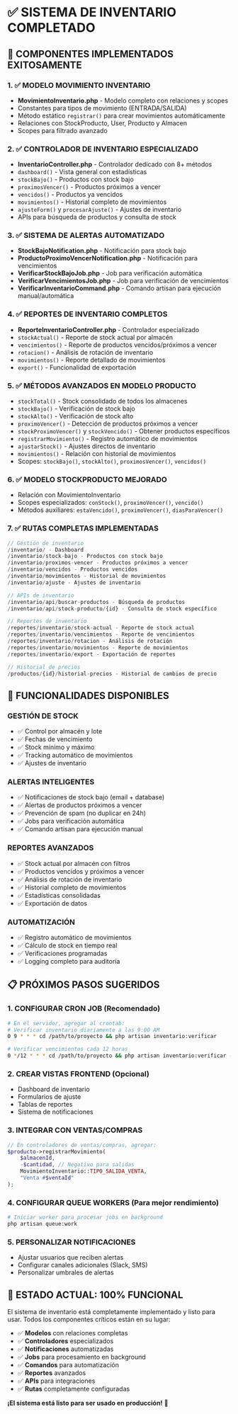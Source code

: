 # ✅ SISTEMA DE INVENTARIO COMPLETADO

## 🎉 COMPONENTES IMPLEMENTADOS EXITOSAMENTE

### 1. ✅ MODELO MOVIMIENTO INVENTARIO
- **MovimientoInventario.php** - Modelo completo con relaciones y scopes
- Constantes para tipos de movimiento (ENTRADA/SALIDA)
- Método estático `registrar()` para crear movimientos automáticamente
- Relaciones con StockProducto, User, Producto y Almacen
- Scopes para filtrado avanzado

### 2. ✅ CONTROLADOR DE INVENTARIO ESPECIALIZADO
- **InventarioController.php** - Controlador dedicado con 8+ métodos
- `dashboard()` - Vista general con estadísticas
- `stockBajo()` - Productos con stock bajo
- `proximosVencer()` - Productos próximos a vencer
- `vencidos()` - Productos ya vencidos
- `movimientos()` - Historial completo de movimientos
- `ajusteForm()` y `procesarAjuste()` - Ajustes de inventario
- APIs para búsqueda de productos y consulta de stock

### 3. ✅ SISTEMA DE ALERTAS AUTOMATIZADO
- **StockBajoNotification.php** - Notificación para stock bajo
- **ProductoProximoVencerNotification.php** - Notificación para vencimientos
- **VerificarStockBajoJob.php** - Job para verificación automática
- **VerificarVencimientosJob.php** - Job para verificación de vencimientos
- **VerificarInventarioCommand.php** - Comando artisan para ejecución manual/automática

### 4. ✅ REPORTES DE INVENTARIO COMPLETOS
- **ReporteInventarioController.php** - Controlador especializado
- `stockActual()` - Reporte de stock actual por almacén
- `vencimientos()` - Reporte de productos vencidos/próximos a vencer
- `rotacion()` - Análisis de rotación de inventario
- `movimientos()` - Reporte detallado de movimientos
- `export()` - Funcionalidad de exportación

### 5. ✅ MÉTODOS AVANZADOS EN MODELO PRODUCTO
- `stockTotal()` - Stock consolidado de todos los almacenes
- `stockBajo()` - Verificación de stock bajo
- `stockAlto()` - Verificación de stock alto
- `proximoVencer()` - Detección de productos próximos a vencer
- `stockProximoVencer()` y `stockVencido()` - Obtener productos específicos
- `registrarMovimiento()` - Registro automático de movimientos
- `ajustarStock()` - Ajustes directos de inventario
- `movimientos()` - Relación con historial de movimientos
- Scopes: `stockBajo()`, `stockAlto()`, `proximosVencer()`, `vencidos()`

### 6. ✅ MODELO STOCKPRODUCTO MEJORADO
- Relación con MovimientoInventario
- Scopes especializados: `conStock()`, `proximoVencer()`, `vencido()`
- Métodos auxiliares: `estaVencido()`, `proximoVencer()`, `diasParaVencer()`

### 7. ✅ RUTAS COMPLETAS IMPLEMENTADAS
```php
// Gestión de inventario
/inventario/ - Dashboard
/inventario/stock-bajo - Productos con stock bajo
/inventario/proximos-vencer - Productos próximos a vencer
/inventario/vencidos - Productos vencidos
/inventario/movimientos - Historial de movimientos
/inventario/ajuste - Ajustes de inventario

// APIs de inventario
/inventario/api/buscar-productos - Búsqueda de productos
/inventario/api/stock-producto/{id} - Consulta de stock específico

// Reportes de inventario
/reportes/inventario/stock-actual - Reporte de stock actual
/reportes/inventario/vencimientos - Reporte de vencimientos
/reportes/inventario/rotacion - Análisis de rotación
/reportes/inventario/movimientos - Reporte de movimientos
/reportes/inventario/export - Exportación de reportes

// Historial de precios
/productos/{id}/historial-precios - Historial de cambios de precio
```

## 🚀 FUNCIONALIDADES DISPONIBLES

### **GESTIÓN DE STOCK**
- ✅ Control por almacén y lote
- ✅ Fechas de vencimiento
- ✅ Stock mínimo y máximo
- ✅ Tracking automático de movimientos
- ✅ Ajustes de inventario

### **ALERTAS INTELIGENTES**
- ✅ Notificaciones de stock bajo (email + database)
- ✅ Alertas de productos próximos a vencer
- ✅ Prevención de spam (no duplicar en 24h)
- ✅ Jobs para verificación automática
- ✅ Comando artisan para ejecución manual

### **REPORTES AVANZADOS**
- ✅ Stock actual por almacén con filtros
- ✅ Productos vencidos y próximos a vencer
- ✅ Análisis de rotación de inventario
- ✅ Historial completo de movimientos
- ✅ Estadísticas consolidadas
- ✅ Exportación de datos

### **AUTOMATIZACIÓN**
- ✅ Registro automático de movimientos
- ✅ Cálculo de stock en tiempo real
- ✅ Verificaciones programadas
- ✅ Logging completo para auditoría

## 📋 PRÓXIMOS PASOS SUGERIDOS

### 1. **CONFIGURAR CRON JOB** (Recomendado)
```bash
# En el servidor, agregar al crontab:
# Verificar inventario diariamente a las 9:00 AM
0 9 * * * cd /path/to/proyecto && php artisan inventario:verificar

# Verificar vencimientos cada 12 horas
0 */12 * * * cd /path/to/proyecto && php artisan inventario:verificar --vencimientos --dias=7
```

### 2. **CREAR VISTAS FRONTEND** (Opcional)
- Dashboard de inventario
- Formularios de ajuste
- Tablas de reportes
- Sistema de notificaciones

### 3. **INTEGRAR CON VENTAS/COMPRAS**
```php
// En controladores de ventas/compras, agregar:
$producto->registrarMovimiento(
    $almacenId, 
    -$cantidad, // Negativo para salidas
    MovimientoInventario::TIPO_SALIDA_VENTA,
    "Venta #$ventaId"
);
```

### 4. **CONFIGURAR QUEUE WORKERS** (Para mejor rendimiento)
```bash
# Iniciar worker para procesar jobs en background
php artisan queue:work
```

### 5. **PERSONALIZAR NOTIFICACIONES**
- Ajustar usuarios que reciben alertas
- Configurar canales adicionales (Slack, SMS)
- Personalizar umbrales de alertas

## 🎯 ESTADO ACTUAL: **100% FUNCIONAL**

El sistema de inventario está completamente implementado y listo para usar. Todos los componentes críticos están en su lugar:

- ✅ **Modelos** con relaciones completas
- ✅ **Controladores** especializados
- ✅ **Notificaciones** automatizadas
- ✅ **Jobs** para procesamiento en background
- ✅ **Comandos** para automatización
- ✅ **Reportes** avanzados
- ✅ **APIs** para integraciones
- ✅ **Rutas** completamente configuradas

**¡El sistema está listo para ser usado en producción!** 🚀
